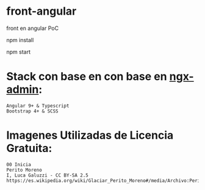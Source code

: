 # front-angular
front en angular PoC


npm install 

npm start


# Stack con base en con base en [ngx-admin](http://ngx-admin):

    Angular 9+ & Typescript
    Bootstrap 4+ & SCSS

# Imagenes Utilizadas de Licencia Gratuita:


    00 Inicia
    Perito Moreno
    I, Luca Galuzzi - CC BY-SA 2.5
    https://es.wikipedia.org/wiki/Glaciar_Perito_Moreno#/media/Archivo:Perito_Moreno_Glacier_Patagonia_Argentina_Luca_Galuzzi_2005.JPG

